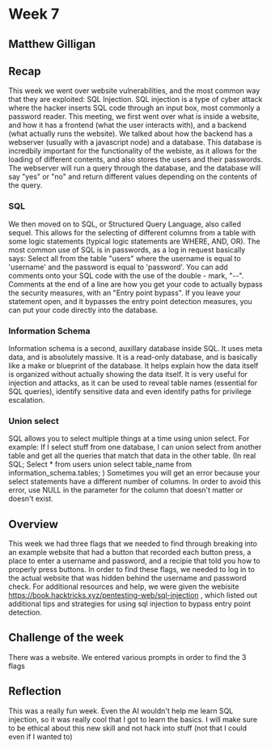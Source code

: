 
# Week 7
## Matthew Gilligan

## Recap
This week we went over website vulnerabilities, and the most common way that they are exploited: SQL Injection. SQL injection is a type of cyber attack where the hacker inserts SQL code through an input box, most commonly a password reader. 
This meeting, we first went over what is inside a website, and how it has a frontend (what the user interacts with), and a backend (what actually runs the website). We talked about how the backend has a webserver (usually with a javascript node) and a database. This database is incredbily important for the functionality of the webiste, as it allows for the loading of different contents, and also stores the users and their passwords. The webserver will run a query through the database, and the database will say "yes" or "no" and return different values depending on the contents of the query.

### SQL
We then moved on to SQL, or Structured Query Language, also called sequel. This allows for the selecting of different columns from a table with some logic statements (typical logic statements are WHERE, AND, OR). The most common use of SQL is in passwords, as a log in request basically says: Select all from the table "users" where the username is equal to 'username' and the password is equal to 'password'.
You can add comments onto your SQL code with the use of the double - mark, "--". Comments at the end of a line are how you get your code to actually bypass the security measures, with an "Entry point bypass". If you leave your statement open, and it bypasses the entry point detection measures, you can put your code directly into the database.

### Information Schema
Information schema is a second, auxillary database inside SQL. It uses meta data, and is absolutely massive. It is a read-only database, and is basically like a make or blueprint of the database. It helps explain how the data itself is organized without actually showing the data itself. It is very useful for injection and attacks, as it can be used to reveal table names (essential for SQL queries), identify sensitive data and even identify paths for privilege escalation. 

### Union select 
SQL allows you to select multiple things at a time using union select. For example: If I select stuff from one database, I can union select from another table and get all the queries that match that data in the other table. (In real SQL; Select * from users union select table_name from information_schema.tables; )
Sometimes you will get an error because your select statements have a different number of columns. In order to avoid this error, use NULL in the parameter for the column that doesn't matter or doesn't exist.

## Overview
This week we had three flags that we needed to find through breaking into an example website that had a button that recorded each button press, a place to enter a username and password, and a recipie that told you how to properly press buttons. In order to find these flags, we needed to log in to the actual website that was hidden behind the username and password check. 
For additional resources and help, we were given the webisite https://book.hacktricks.xyz/pentesting-web/sql-injection , which listed out additional tips and strategies for using sql injection to bypass entry point detection. 

## Challenge of the week
There was a website. We entered various prompts in order to find the 3 flags

## Reflection 
This was a really fun week. Even the AI wouldn't help me learn SQL injection, so it was really cool that I got to learn the basics. I will make sure to be ethical about this new skill and not hack into stuff (not that I could even if I wanted to)
